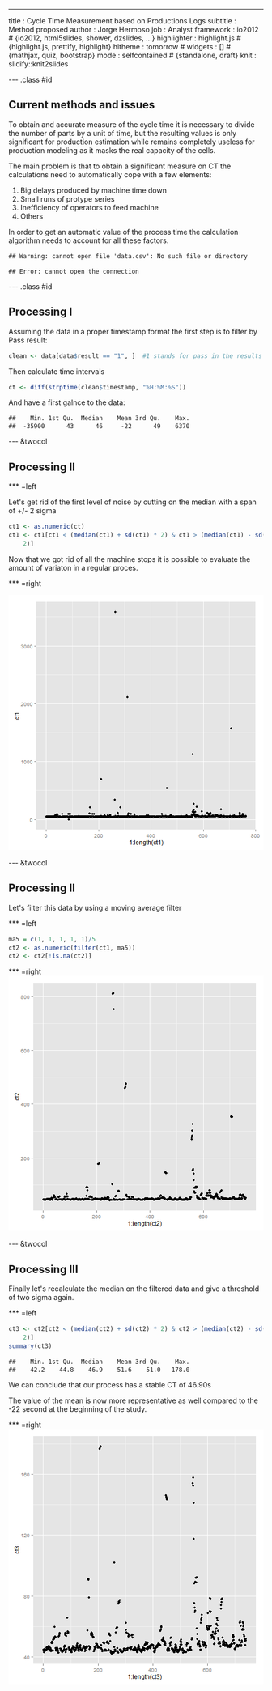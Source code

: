 ---
title       : Cycle Time Measurement based on Productions Logs 
subtitle    : Method proposed
author      : Jorge Hermoso
job         : Analyst
framework   : io2012   # {io2012, html5slides, shower, dzslides, ...}
highlighter : highlight.js  # {highlight.js, prettify, highlight}
hitheme     : tomorrow      # 
widgets     : []            # {mathjax, quiz, bootstrap}
mode        : selfcontained # {standalone, draft}
knit        : slidify::knit2slides

--- .class #id 

## Current methods and issues

To obtain and accurate measure of the cycle time it is necessary to divide the number of parts by a unit of time, but the resulting values is only significant for production estimation while remains completely useless for production modeling as it masks the real capacity of the cells.

The main problem is that to obtain a significant measure on CT the calculations need to automatically cope with a few elements:

1. Big delays produced by machine time down
2. Small runs of protype series
3. Inefficiency of operators to feed machine
4. Others

In order to get an automatic value of the process time the calculation algorithm needs to account for all these factors.


```
## Warning: cannot open file 'data.csv': No such file or directory
```

```
## Error: cannot open the connection
```


--- .class #id 

## Processing I

Assuming the data in a proper timestamp format the first step is to filter by Pass result:

```r
clean <- data[data$result == "1", ]  #1 stands for pass in the results
```

Then calculate time intervals

```r
ct <- diff(strptime(clean$timestamp, "%H:%M:%S"))
```

And have a first galnce to the data:

```
##    Min. 1st Qu.  Median    Mean 3rd Qu.    Max. 
##  -35900      43      46     -22      49    6370
```


--- &twocol 

## Processing II

*** =left

Let's get rid of the first level of noise by cutting on the median with a span of +/- 2 sigma


```r
ct1 <- as.numeric(ct)
ct1 <- ct1[ct1 < (median(ct1) + sd(ct1) * 2) & ct1 > (median(ct1) - sd(ct1) * 
    2)]
```

Now that we got rid of all the machine stops it is possible to evaluate the amount of variaton in a regular proces.

*** =right

![plot of chunk unnamed-chunk-6](assets/fig/unnamed-chunk-6.png) 



--- &twocol 

## Processing II

Let's filter this data by using a moving average filter

*** =left

```r
ma5 = c(1, 1, 1, 1, 1)/5
ct2 <- as.numeric(filter(ct1, ma5))
ct2 <- ct2[!is.na(ct2)]
```

*** =right
![plot of chunk unnamed-chunk-8](assets/fig/unnamed-chunk-8.png) 


--- &twocol 

## Processing III

Finally let's recalculate the median on the filtered data and give a threshold of two sigma again. 

*** =left

```r
ct3 <- ct2[ct2 < (median(ct2) + sd(ct2) * 2) & ct2 > (median(ct2) - sd(ct2) * 
    2)]
summary(ct3)
```

```
##    Min. 1st Qu.  Median    Mean 3rd Qu.    Max. 
##    42.2    44.8    46.9    51.6    51.0   178.0
```


We can conclude that our process has a stable CT of 46.90s

The value of the mean is now more representative as well compared to the -22 second at the beginning of the study.

*** =right
![plot of chunk unnamed-chunk-10](assets/fig/unnamed-chunk-10.png) 

